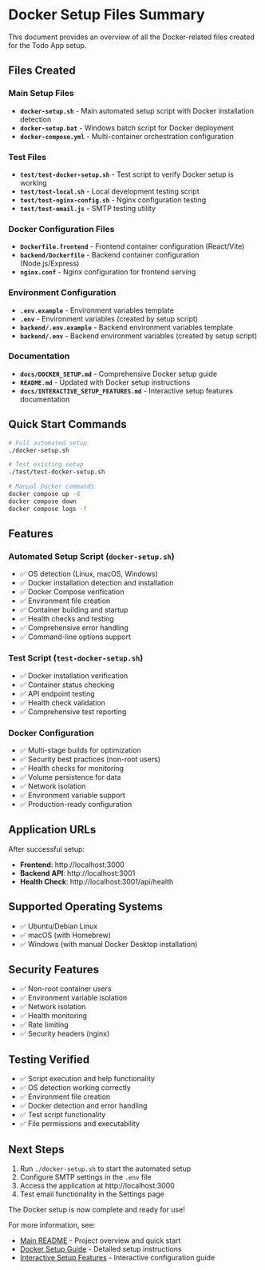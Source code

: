 # Docker Setup Files Summary

This document provides an overview of all the Docker-related files created for the Todo App setup.

## Files Created

### Main Setup Files
- **`docker-setup.sh`** - Main automated setup script with Docker installation detection
- **`docker-setup.bat`** - Windows batch script for Docker deployment
- **`docker-compose.yml`** - Multi-container orchestration configuration

### Test Files
- **`test/test-docker-setup.sh`** - Test script to verify Docker setup is working
- **`test/test-local.sh`** - Local development testing script
- **`test/test-nginx-config.sh`** - Nginx configuration testing
- **`test/test-email.js`** - SMTP testing utility

### Docker Configuration Files
- **`Dockerfile.frontend`** - Frontend container configuration (React/Vite)
- **`backend/Dockerfile`** - Backend container configuration (Node.js/Express)
- **`nginx.conf`** - Nginx configuration for frontend serving

### Environment Configuration
- **`.env.example`** - Environment variables template
- **`.env`** - Environment variables (created by setup script)
- **`backend/.env.example`** - Backend environment variables template
- **`backend/.env`** - Backend environment variables (created by setup script)

### Documentation
- **`docs/DOCKER_SETUP.md`** - Comprehensive Docker setup guide
- **`README.md`** - Updated with Docker setup instructions
- **`docs/INTERACTIVE_SETUP_FEATURES.md`** - Interactive setup features documentation

## Quick Start Commands

```bash
# Full automated setup
./docker-setup.sh

# Test existing setup
./test/test-docker-setup.sh

# Manual Docker commands
docker compose up -d
docker compose down
docker compose logs -f
```

## Features

### Automated Setup Script (`docker-setup.sh`)
- ✅ OS detection (Linux, macOS, Windows)
- ✅ Docker installation detection and installation
- ✅ Docker Compose verification
- ✅ Environment file creation
- ✅ Container building and startup
- ✅ Health checks and testing
- ✅ Comprehensive error handling
- ✅ Command-line options support

### Test Script (`test-docker-setup.sh`)
- ✅ Docker installation verification
- ✅ Container status checking
- ✅ API endpoint testing
- ✅ Health check validation
- ✅ Comprehensive test reporting

### Docker Configuration
- ✅ Multi-stage builds for optimization
- ✅ Security best practices (non-root users)
- ✅ Health checks for monitoring
- ✅ Volume persistence for data
- ✅ Network isolation
- ✅ Environment variable support
- ✅ Production-ready configuration

## Application URLs

After successful setup:
- **Frontend**: http://localhost:3000
- **Backend API**: http://localhost:3001
- **Health Check**: http://localhost:3001/api/health

## Supported Operating Systems

- ✅ Ubuntu/Debian Linux
- ✅ macOS (with Homebrew)
- ✅ Windows (with manual Docker Desktop installation)

## Security Features

- ✅ Non-root container users
- ✅ Environment variable isolation
- ✅ Network isolation
- ✅ Health monitoring
- ✅ Rate limiting
- ✅ Security headers (nginx)

## Testing Verified

- ✅ Script execution and help functionality
- ✅ OS detection working correctly
- ✅ Environment file creation
- ✅ Docker detection and error handling
- ✅ Test script functionality
- ✅ File permissions and executability

## Next Steps

1. Run `./docker-setup.sh` to start the automated setup
2. Configure SMTP settings in the `.env` file
3. Access the application at http://localhost:3000
4. Test email functionality in the Settings page

The Docker setup is now complete and ready for use!

For more information, see:
- [Main README](../README.md) - Project overview and quick start
- [Docker Setup Guide](./DOCKER_SETUP.md) - Detailed setup instructions
- [Interactive Setup Features](./INTERACTIVE_SETUP_FEATURES.md) - Interactive configuration guide